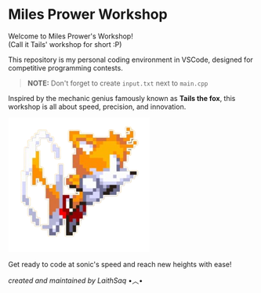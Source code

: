 # Miles Prower Workshop

Welcome to Miles Prower's Workshop!  
(Call it Tails' workshop for short :P)

This repository is my personal coding environment in VSCode, designed for competitive programming contests. 

> **NOTE:** Don't forget to create `input.txt` next to `main.cpp`

Inspired by the mechanic genius famously known as **Tails the fox**, this workshop is all about speed, precision, and innovation.

![tails](basement/shelf/tails-the-fox-racing.png)

Get ready to code at sonic's speed and reach new heights with ease!

*created and maintained by LaithSaq* •︿•
